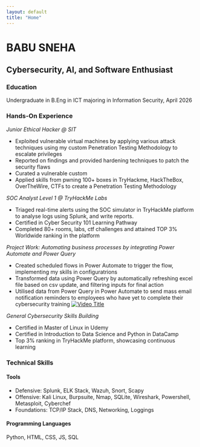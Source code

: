 ```yaml
---
layout: default
title: "Home"
---
```


# BABU SNEHA 

## Cybersecurity, AI, and Software Enthusiast

### Education
Undergraduate in B.Eng in ICT majoring in Information Security, April 2026

### Hands-On Experience
_Junior Ethical Hacker @ SIT_
- Exploited vulnerable virtual machines by applying various attack techniques using my custom Penetration Testing Methodology to escalate privileges
- Reported on findings and provided hardening techniques to patch the security flaws
- Curated a vulnerable custom
- Applied skills from pwning 100+ boxes in TryHackme, HackTheBox, OverTheWire, CTFs to create a Penetration Testing Methodology

_SOC Analyst Level 1 @ TryHackMe Labs_
- Triaged real-time alerts using the SOC simulator in TryHackMe platform to analyse logs using Splunk, and write reports.
- Certified in Cyber Security 101 Learning Pathway
- Completed 80+ rooms, labs, ctf challenges and attained TOP 3% Worldwide ranking in the platform

_Project Work: Automating business processes  by integrating Power Automate and Power Query_
- Created scheduled flows in Power Automate to trigger the flow, implementing my skills in configuratrions
- Transformed data using Power Query by automatically refreshing excel file based on csv update, and filtering inputs for final action
- Utilised data from Power Query in Power Automate to send mass email notification reminders to employees who have yet to complete their cybersecurity training
[![Video Title](https://img.youtube.com/vi/NYDr9SLnnNs&t=189s/0.jpg)](https://www.youtube.com/watch?v=NYDr9SLnnNs&t=170s)

_General Cybersecurity Skills Building_ 
- Certified in Master of Linux in Udemy
- Certified in Introduction to Data Science and Python in DataCamp
- Top 3% ranking in TryHackMe platform, showcasing continuous learning

### Technical Skills
#### Tools
- Defensive: Splunk, ELK Stack, Wazuh, Snort, Scapy
- Offensive: Kali Linux, Burpsuite, Nmap, SQLite, Wireshark, Powershell, Metasploit, Cyberchef
- Foundations: TCP/IP Stack, DNS, Networking, Loggings
#### Programming Languages 
Python, HTML, CSS, JS, SQL
